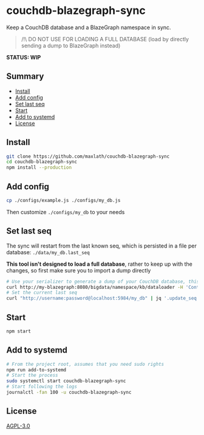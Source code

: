 # couchdb-blazegraph-sync

Keep a CouchDB database and a BlazeGraph namespace in sync.
> /!\ DO NOT USE FOR LOADING A FULL DATABASE (load by directly sending a dump to BlazeGraph instead)

**STATUS: WIP**

## Summary

<!-- START doctoc generated TOC please keep comment here to allow auto update -->
<!-- DON'T EDIT THIS SECTION, INSTEAD RE-RUN doctoc TO UPDATE -->


- [Install](#install)
- [Add config](#add-config)
- [Set last seq](#set-last-seq)
- [Start](#start)
- [Add to systemd](#add-to-systemd)
- [License](#license)

<!-- END doctoc generated TOC please keep comment here to allow auto update -->

## Install
```sh
git clone https://github.com/maxlath/couchdb-blazegraph-sync
cd couchdb-blazegraph-sync
npm install --production
```

## Add config
```sh
cp ./configs/example.js ./configs/my_db.js
```
Then customize `./configs/my_db` to your needs

## Set last seq
The sync will restart from the last known seq, which is persisted in a file per database: `./data/my_db.last_seq`

**This tool isn't designed to load a full database**, rather to keep up with the changes, so first make sure you to import a dump directly

```sh
# Use your serializer to generate a dump of your CouchDB database, this is out of the scope of this tool
curl http://my-blazegraph:8080/bigdata/namespace/kb/dataloader -H 'Content-Type: application/x-turtle' -d@./my_db.ttl
# Set the current last seq
curl "http://username:password@localhost:5984/my_db" | jq '.update_seq' > ./data/my_db.last_seq
```

## Start
```sh
npm start
```

## Add to systemd
```sh
# From the project root, assumes that you need sudo rights
npm run add-to-systemd
# Start the process
sudo systemctl start couchdb-blazegraph-sync
# Start following the logs
journalctl -fan 100 -u couchdb-blazegraph-sync
```

## License
[AGPL-3.0](https://www.gnu.org/licenses/agpl-3.0.en.html)
